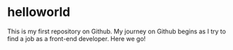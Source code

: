 # helloworld
This is my first repository on Github.
My journey on Github begins as I try to find a job as a front-end developer. Here we go!
